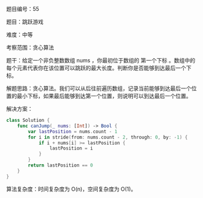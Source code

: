 题目编号：55

题目：跳跃游戏

难度：中等

考察范围：贪心算法

题干：给定一个非负整数数组 nums ，你最初位于数组的 第一个下标 。数组中的每个元素代表你在该位置可以跳跃的最大长度。判断你是否能够到达最后一个下标。

解题思路：贪心算法。我们可以从后往前遍历数组，记录当前能够到达最后一个位置的最小下标，如果最后能够到达第一个位置，则说明可以到达最后一个位置。

解决方案：

```swift
class Solution {
    func canJump(_ nums: [Int]) -> Bool {
        var lastPosition = nums.count - 1
        for i in stride(from: nums.count - 2, through: 0, by: -1) {
            if i + nums[i] >= lastPosition {
                lastPosition = i
            }
        }
        return lastPosition == 0
    }
}
```

算法复杂度：时间复杂度为 O(n)，空间复杂度为 O(1)。